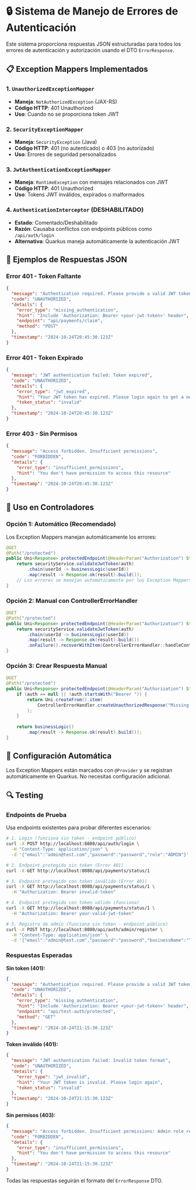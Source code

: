 # 🔒 Sistema de Manejo de Errores de Autenticación

Este sistema proporciona respuestas JSON estructuradas para todos los errores de autenticación y autorización usando el DTO `ErrorResponse`.

## 📋 Exception Mappers Implementados

### 1. `UnauthorizedExceptionMapper`
- **Maneja**: `NotAuthorizedException` (JAX-RS)
- **Código HTTP**: 401 Unauthorized
- **Uso**: Cuando no se proporciona token JWT

### 2. `SecurityExceptionMapper`
- **Maneja**: `SecurityException` (Java)
- **Código HTTP**: 401 (no autenticado) o 403 (no autorizado)
- **Uso**: Errores de seguridad personalizados

### 3. `JwtAuthenticationExceptionMapper`
- **Maneja**: `RuntimeException` con mensajes relacionados con JWT
- **Código HTTP**: 401 Unauthorized
- **Uso**: Tokens JWT inválidos, expirados o malformados

### 4. `AuthenticationInterceptor` (DESHABILITADO)
- **Estado**: Comentado/Deshabilitado
- **Razón**: Causaba conflictos con endpoints públicos como `/api/auth/login`
- **Alternativa**: Quarkus maneja automáticamente la autenticación JWT

## 🎯 Ejemplos de Respuestas JSON

### Error 401 - Token Faltante
```json
{
  "message": "Authentication required. Please provide a valid JWT token.",
  "code": "UNAUTHORIZED",
  "details": {
    "error_type": "missing_authentication",
    "hint": "Include 'Authorization: Bearer <your-jwt-token>' header",
    "endpoint": "api/payments/claim",
    "method": "POST"
  },
  "timestamp": "2024-10-24T20:45:30.123Z"
}
```

### Error 401 - Token Expirado
```json
{
  "message": "JWT authentication failed: Token expired",
  "code": "UNAUTHORIZED",
  "details": {
    "error_type": "jwt_expired",
    "hint": "Your JWT token has expired. Please login again to get a new token",
    "token_status": "invalid"
  },
  "timestamp": "2024-10-24T20:45:30.123Z"
}
```

### Error 403 - Sin Permisos
```json
{
  "message": "Access forbidden. Insufficient permissions",
  "code": "FORBIDDEN",
  "details": {
    "error_type": "insufficient_permissions",
    "hint": "You don't have permission to access this resource"
  },
  "timestamp": "2024-10-24T20:45:30.123Z"
}
```

## 🔧 Uso en Controladores

### Opción 1: Automático (Recomendado)
Los Exception Mappers manejan automáticamente los errores:

```java
@GET
@Path("/protected")
public Uni<Response> protectedEndpoint(@HeaderParam("Authorization") String auth) {
    return securityService.validateJwtToken(auth)
        .chain(userId -> businessLogic(userId))
        .map(result -> Response.ok(result).build());
    // Los errores se manejan automáticamente por los Exception Mappers
}
```

### Opción 2: Manual con ControllerErrorHandler
```java
@GET
@Path("/protected")
public Uni<Response> protectedEndpoint(@HeaderParam("Authorization") String auth) {
    return securityService.validateJwtToken(auth)
        .chain(userId -> businessLogic(userId))
        .map(result -> Response.ok(result).build())
        .onFailure().recoverWithItem(ControllerErrorHandler::handleControllerError);
}
```

### Opción 3: Crear Respuesta Manual
```java
@GET
@Path("/protected")
public Uni<Response> protectedEndpoint(@HeaderParam("Authorization") String auth) {
    if (auth == null || !auth.startsWith("Bearer ")) {
        return Uni.createFrom().item(
            ControllerErrorHandler.createUnauthorizedResponse("Missing JWT token")
        );
    }
    
    return businessLogic()
        .map(result -> Response.ok(result).build());
}
```

## 🚀 Configuración Automática

Los Exception Mappers están marcados con `@Provider` y se registran automáticamente en Quarkus. No necesitas configuración adicional.

## 🔍 Testing

### Endpoints de Prueba
Usa endpoints existentes para probar diferentes escenarios:

```bash
# 1. Login (funciona sin token - endpoint público)
curl -X POST http://localhost:8080/api/auth/login \
  -H "Content-Type: application/json" \
  -d '{"email":"admin@test.com","password":"password","role":"ADMIN"}'

# 2. Endpoint protegido sin token (Error 401)
curl -X GET http://localhost:8080/api/payments/status/1

# 3. Endpoint protegido con token inválido (Error 401)
curl -X GET http://localhost:8080/api/payments/status/1 \
  -H "Authorization: Bearer invalid-token"

# 4. Endpoint protegido con token válido (funciona)
curl -X GET http://localhost:8080/api/payments/status/1 \
  -H "Authorization: Bearer your-valid-jwt-token"

# 5. Registro de admin (funciona sin token - endpoint público)
curl -X POST http://localhost:8080/api/auth/admin/register \
  -H "Content-Type: application/json" \
  -d '{"email":"admin@test.com","password":"password","businessName":"Test Business"}'
```

### Respuestas Esperadas

**Sin token (401):**
```json
{
  "message": "Authentication required. Please provide a valid JWT token.",
  "code": "UNAUTHORIZED",
  "details": {
    "error_type": "missing_authentication",
    "hint": "Include 'Authorization: Bearer <your-jwt-token>' header",
    "endpoint": "api/test-auth/protected",
    "method": "GET"
  },
  "timestamp": "2024-10-24T21:15:30.123Z"
}
```

**Token inválido (401):**
```json
{
  "message": "JWT authentication failed: Invalid token format",
  "code": "UNAUTHORIZED",
  "details": {
    "error_type": "jwt_invalid",
    "hint": "Your JWT token is invalid. Please login again",
    "token_status": "invalid"
  },
  "timestamp": "2024-10-24T21:15:30.123Z"
}
```

**Sin permisos (403):**
```json
{
  "message": "Access forbidden. Insufficient permissions: Admin role required",
  "code": "FORBIDDEN",
  "details": {
    "error_type": "insufficient_permissions",
    "hint": "You don't have permission to access this resource"
  },
  "timestamp": "2024-10-24T21:15:30.123Z"
}
```

Todas las respuestas seguirán el formato del `ErrorResponse` DTO.